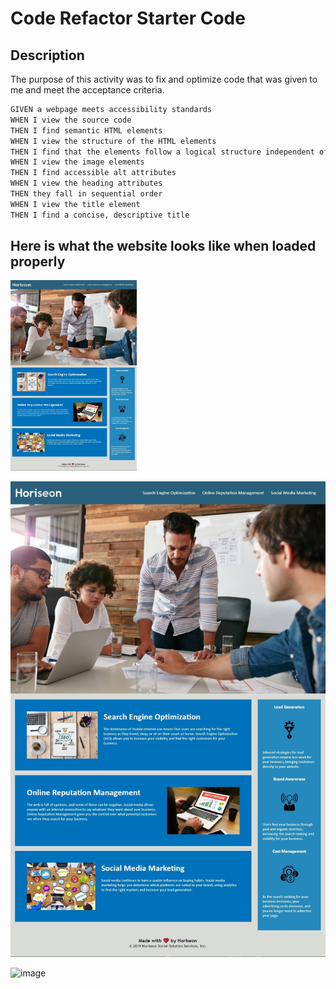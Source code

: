 # Code Refactor Starter Code

## Description

The purpose of this activity was to fix and optimize code that was given to me and meet the acceptance criteria.

```html
GIVEN a webpage meets accessibility standards
WHEN I view the source code
THEN I find semantic HTML elements
WHEN I view the structure of the HTML elements
THEN I find that the elements follow a logical structure independent of styling and positioning
WHEN I view the image elements
THEN I find accessible alt attributes
WHEN I view the heading attributes
THEN they fall in sequential order
WHEN I view the title element
THEN I find a concise, descriptive title

```

## Here is what the website looks like when loaded properly
<img src="./develop/assets/images/whole-site.jpg" width="40%" />

![Alt text](./develop/assets/images/whole-site.jpg?raw=true "here") 

![image](https://github.com/Grey-Whitt/urban-octo-telegram-master/blob/master/Develop/assets/images/whole-site.jpg)